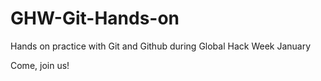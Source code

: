 # GHW-Git-Hands-on

Hands on practice with Git and Github during Global Hack Week January

Come, join us!
